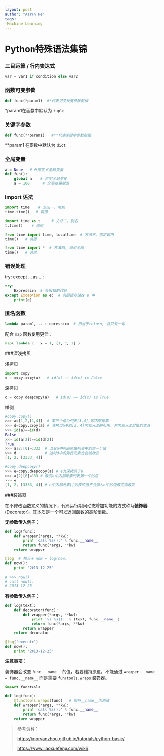 ```yaml
---
layout: post
author: "Aaron He"
tags: 
-Machine Learning
---
```


# Python特殊语法集锦



### 三目运算 / 行内表达式

```python
var = var1 if condition else var2
```



### 函数可变参数

```python
def func(*param1)  #*代表可变长度参数前缀
```

*param1在函数中默认为 `tuple`



### 关键字参数

```python
def func(**param1)   #**代表关键字参数前缀
```

**param1 在函数中默认为 `dict`



### 全局变量

```python
a = None   # 外部定义全局变量
def fun():
    global a    # 声明全局变量
    a = 100      # 全局变量赋值
```



### import 语法

```python
import time    # 方法一，常规
time.time()   # 调用
```

```python
import time as t     # 方法二，别名
t.time()    # 调用
```

```python
from time import time, localtime  # 方法三，指定调用
time()   # 调用
```

```python
from time import *  # 方法四, 调用全部
time()   # 调用
```



### 错误处理

try: except … as …:

```python
try:
    Expression  # 会报错的代码
except Exception as e:  # 将报错存储在 e 中
    print(e)
```



### 匿名函数

```python
lambda param1,... : epression  # 相当于return, 且只有一句
```

配合 `map` 函数使用更佳：

```python
map( lambda x : x + 1, [1, 2, 3] )
```



###深浅拷贝

浅拷贝

```python
import copy
c = copy.copy(a)   # id(a) == id(c) is False
```

深拷贝

```python
c = copy.deepcopy(a)   # id(a) == id(c) is True
```

样例

```python
#copy.copy()
>>> a=[1,2,[3,4]]  # 第三个值为列表[3,4],即内部元素
>>> d=copy.copy(a) # 浅拷贝a中的[3，4]内部元素的引用，非内部元素对象的本身
>>> id(a)==id(d)
False
>>> id(a[2])==id(d[2])
True
>>> a[2][0]=3333  # 改变a中内部原属列表中的第一个值
>>> d             # 这时d中的列表元素也会被改变
[1, 2, [3333, 4]]

#copy.deepcopy()
>>> e=copy.deepcopy(a) # e为深拷贝了a
>>> a[2][0]=333 # 改变a中内部元素列表第一个的值
>>> e
[1, 2, [3333, 4]] # e中内部元素[]列表的值不会因为a中的值改变而改变
```



###装饰器

在不修改函数定义的情况下，代码运行期间动态增加功能的方式称为**装饰器**(Decorator)，其本质是一个可以返回函数的高阶函数。

**无参数传入例子：**

```python
def log(func):
    def wrapper(*args, **kw):
        print 'call %s():' % func.__name__
        return func(*args, **kw)
    return wrapper

@log  # 相当于 now = log(now)
def now():
    print '2013-12-25'
    
# >>> now()
# call now():
# 2013-12-25
```

**有参数传入例子：**

```python
def log(text):
    def decorator(func):
        def wrapper(*args, **kw):
            print '%s %s():' % (text, func.__name__)
            return func(*args, **kw)
        return wrapper
    return decorator

@log('execute')
def now():
    print '2013-12-25'
```

**注意事项：**

装饰器会改变 `func.__name__` 的值，若要维持原值，不能通过 `wrapper.__name__ = func.__name__` 而是需要 `functools.wraps` 装饰器。

```python
import functools

def log(func):
    @functools.wraps(func)   # 保持__name__为原值
    def wrapper(*args, **kw):
        print 'call %s():' % func.__name__
        return func(*args, **kw)
    return wrapper
```





> 参考资料：
>
> https://morvanzhou.github.io/tutorials/python-basic/
>
> https://www.liaoxuefeng.com/wiki/